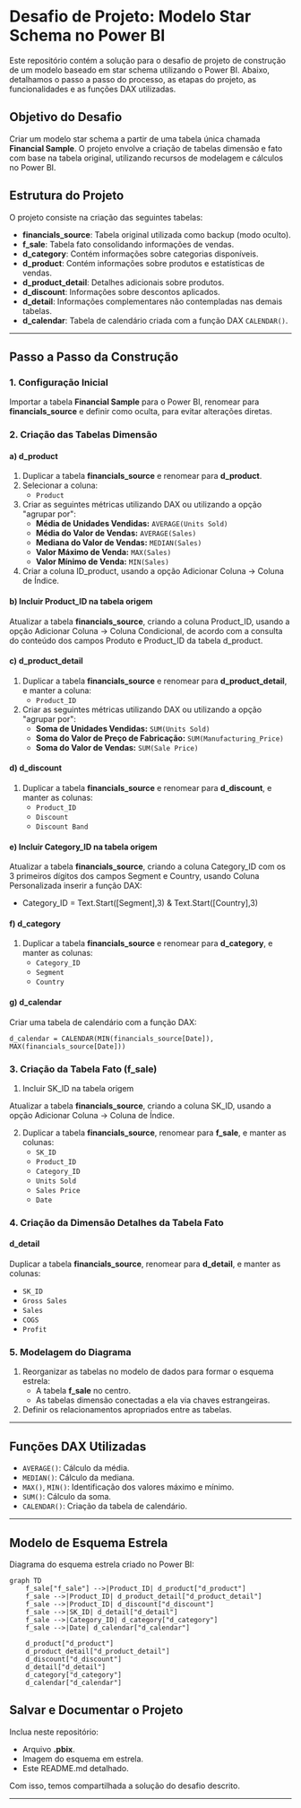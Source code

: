 # Desafio de Projeto: Modelo Star Schema no Power BI

Este repositório contém a solução para o desafio de projeto de construção de um modelo baseado em star schema utilizando o Power BI. Abaixo, detalhamos o passo a passo do processo, as etapas do projeto, as funcionalidades e as funções DAX utilizadas.

## Objetivo do Desafio

Criar um modelo star schema a partir de uma tabela única chamada **Financial Sample**. O projeto envolve a criação de tabelas dimensão e fato com base na tabela original, utilizando recursos de modelagem e cálculos no Power BI.

## Estrutura do Projeto

O projeto consiste na criação das seguintes tabelas:

- **financials_source**: Tabela original utilizada como backup (modo oculto).
- **f_sale**: Tabela fato consolidando informações de vendas.
- **d_category**: Contém informações sobre categorias disponíveis.
- **d_product**: Contém informações sobre produtos e estatísticas de vendas.
- **d_product_detail**: Detalhes adicionais sobre produtos.
- **d_discount**: Informações sobre descontos aplicados.
- **d_detail**: Informações complementares não contempladas nas demais tabelas.
- **d_calendar**: Tabela de calendário criada com a função DAX `CALENDAR()`.

---

## Passo a Passo da Construção

### 1. Configuração Inicial

Importar a tabela **Financial Sample** para o Power BI, renomear para **financials_source** e definir como oculta, para evitar alterações diretas.

### 2. Criação das Tabelas Dimensão

#### a) **d_product**

1. Duplicar a tabela **financials_source** e renomear para **d_product**.
2. Selecionar a coluna:
   - `Product`
3. Criar as seguintes métricas utilizando DAX ou utilizando a opção "agrupar por":
   - **Média de Unidades Vendidas:** `AVERAGE(Units Sold)`
   - **Média do Valor de Vendas:** `AVERAGE(Sales)`
   - **Mediana do Valor de Vendas:** `MEDIAN(Sales)`
   - **Valor Máximo de Venda:** `MAX(Sales)`
   - **Valor Mínimo de Venda:** `MIN(Sales)`
4. Criar a coluna ID_product, usando a opção Adicionar Coluna -> Coluna de Índice.

#### b) Incluir Product_ID na tabela origem

Atualizar a tabela **financials_source**, criando a coluna Product_ID, usando a opção Adicionar Coluna -> Coluna Condicional, de acordo com a consulta do conteúdo dos campos Produto e Product_ID da tabela d_product.

#### c) **d_product_detail**

1. Duplicar a tabela **financials_source** e renomear para **d_product_detail**, e manter a coluna:
   - `Product_ID`
2. Criar as seguintes métricas utilizando DAX ou utilizando a opção "agrupar por":
   - **Soma de Unidades Vendidas:** `SUM(Units Sold)`
   - **Soma do Valor de Preço de Fabricação:** `SUM(Manufacturing_Price)`
   - **Soma do Valor de Vendas:** `SUM(Sale Price)`

#### d) **d_discount**

1. Duplicar a tabela **financials_source** e renomear para **d_discount**, e manter as colunas:
   - `Product_ID`
   - `Discount`
   - `Discount Band`

#### e) Incluir Category_ID na tabela origem

Atualizar a tabela **financials_source**, criando a coluna Category_ID com os 3 primeiros dígitos dos campos Segment e Country, usando Coluna Personalizada inserir a função DAX:
   - Category_ID = Text.Start([Segment],3) & Text.Start([Country],3)

#### f) **d_category**

1. Duplicar a tabela **financials_source** e renomear para **d_category**, e manter as colunas:
   - `Category_ID`
   - `Segment`
   - `Country`

#### g) **d_calendar**

Criar uma tabela de calendário com a função DAX:
```DAX
d_calendar = CALENDAR(MIN(financials_source[Date]), MAX(financials_source[Date]))
```
 
### 3. Criação da Tabela Fato (**f_sale**)

1. Incluir SK_ID na tabela origem

Atualizar a tabela **financials_source**, criando a coluna SK_ID, usando a opção Adicionar Coluna -> Coluna de Índice.

2. Duplicar a tabela **financials_source**, renomear para **f_sale**, e manter as colunas:
   - `SK_ID`
   - `Product_ID`
   - `Category_ID`
   - `Units Sold`
   - `Sales Price`
   - `Date`

### 4. Criação da Dimensão Detalhes da Tabela Fato

#### **d_detail**

Duplicar a tabela **financials_source**, renomear para **d_detail**, e manter as colunas:
   - `SK_ID`
   - `Gross Sales`
   - `Sales`
   - `COGS`
   - `Profit`

### 5. Modelagem do Diagrama

1. Reorganizar as tabelas no modelo de dados para formar o esquema estrela:
   - A tabela **f_sale** no centro.
   - As tabelas dimensão conectadas a ela via chaves estrangeiras.
2. Definir os relacionamentos apropriados entre as tabelas.

---

## Funções DAX Utilizadas

- `AVERAGE()`: Cálculo da média.
- `MEDIAN()`: Cálculo da mediana.
- `MAX()`, `MIN()`: Identificação dos valores máximo e mínimo.
- `SUM()`: Cálculo da soma.
- `CALENDAR()`: Criação da tabela de calendário.

---

## Modelo de Esquema Estrela

Diagrama do esquema estrela criado no Power BI:

```mermaid
graph TD
    f_sale["f_sale"] -->|Product_ID| d_product["d_product"]
    f_sale -->|Product_ID| d_product_detail["d_product_detail"]
    f_sale -->|Product_ID| d_discount["d_discount"]
    f_sale -->|SK_ID| d_detail["d_detail"]
    f_sale -->|Category_ID| d_category["d_category"]
    f_sale -->|Date| d_calendar["d_calendar"]

    d_product["d_product"]
    d_product_detail["d_product_detail"]
    d_discount["d_discount"]
    d_detail["d_detail"]
    d_category["d_category"]
    d_calendar["d_calendar"]
```
## Salvar e Documentar o Projeto

Inclua neste repositório:
- Arquivo **.pbix**.
- Imagem do esquema em estrela.
- Este README.md detalhado.

Com isso, temos compartilhada a solução do desafio descrito.

---
